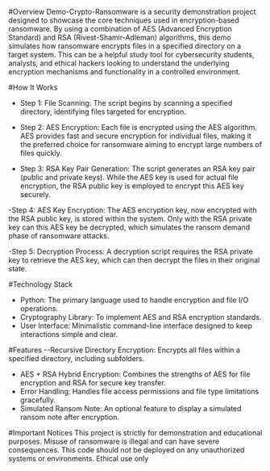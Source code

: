 #Overview
Demo-Crypto-Ransomware is a security demonstration project designed to showcase the core techniques used in encryption-based ransomware. By using a combination of AES (Advanced Encryption Standard) and RSA (Rivest-Shamir-Adleman) algorithms, this demo simulates how ransomware encrypts files in a specified directory on a target system. This can be a helpful study tool for cybersecurity students, analysts, and ethical hackers looking to understand the underlying encryption mechanisms and functionality in a controlled environment.

#How It Works
- Step 1: File Scanning: The script begins by scanning a specified directory, identifying files targeted for encryption.

- Step 2: AES Encryption: Each file is encrypted using the AES algorithm. AES provides fast and secure encryption for individual files, making it the preferred choice for ransomware aiming to encrypt large numbers of files quickly.

- Step 3: RSA Key Pair Generation: The script generates an RSA key pair (public and private keys). While the AES key is used for actual file encryption, the RSA public key is employed to encrypt this AES key securely.

-Step 4: AES Key Encryption: The AES encryption key, now encrypted with the RSA public key, is stored within the system. Only with the RSA private key can this AES key be decrypted, which simulates the ransom demand phase of ransomware attacks.

-Step 5: Decryption Process: A decryption script requires the RSA private key to retrieve the AES key, which can then decrypt the files in their original state.

#Technology Stack
- Python: The primary language used to handle encryption and file I/O operations.
- Cryptography Library: To implement AES and RSA encryption standards.
- User Interface: Minimalistic command-line interface designed to keep interactions simple and clear.
  
#Features
--Recursive Directory Encryption: Encrypts all files within a specified directory, including subfolders.
- AES + RSA Hybrid Encryption: Combines the strengths of AES for file encryption and RSA for secure key transfer.
- Error Handling: Handles file access permissions and file type limitations gracefully.
- Simulated Ransom Note: An optional feature to display a simulated ransom note after encryption.
  
#Important Notices
This project is strictly for demonstration and educational purposes. Misuse of ransomware is illegal and can have severe consequences. This code should not be deployed on any unauthorized systems or environments. Ethical use only
